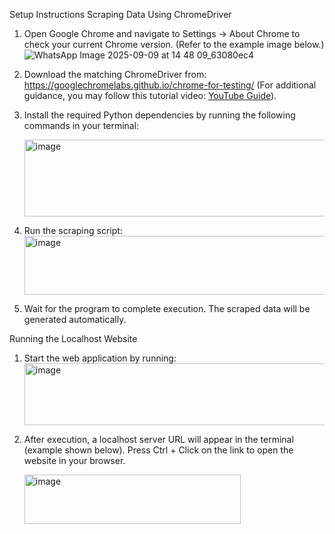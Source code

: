 Setup Instructions
Scraping Data Using ChromeDriver

1) Open Google Chrome and navigate to Settings → About Chrome to check your current Chrome version.
   (Refer to the example image below.)
   ![WhatsApp Image 2025-09-09 at 14 48 09_63080ec4](https://github.com/user-attachments/assets/2ae4b608-45c1-4124-ba80-cb5ea500e124)

2) Download the matching ChromeDriver from:
   https://googlechromelabs.github.io/chrome-for-testing/
   (For additional guidance, you may follow this tutorial video: [YouTube Guide](https://youtu.be/Bpd04FH9ycs?si=oySCEJb65zGl-deM)).

4) Install the required Python dependencies by running the following commands in your terminal:
   
   <img width="734" height="123" alt="image" src="https://github.com/user-attachments/assets/18e0bf03-dcc1-4a13-a2cc-75b494f40512" />

6) Run the scraping script:
   <img width="727" height="94" alt="image" src="https://github.com/user-attachments/assets/c6e55d11-b6e6-4f37-9a76-4634c3135ed7" />

7) Wait for the program to complete execution. The scraped data will be generated automatically.

Running the Localhost Website
1) Start the web application by running:
   <img width="734" height="99" alt="image" src="https://github.com/user-attachments/assets/4d2e1145-33fb-460d-8c44-9dfcb12a816d" />

2) After execution, a localhost server URL will appear in the terminal (example shown below).
   Press Ctrl + Click on the link to open the website in your browser.
   
   <img width="346" height="79" alt="image" src="https://github.com/user-attachments/assets/f90cdb31-7f5b-4910-913e-5145197740ed" />
